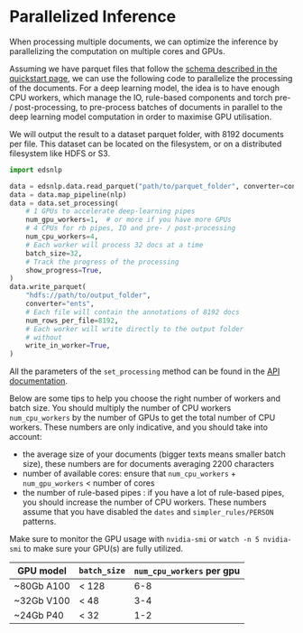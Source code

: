 # Parallelized Inference

When processing multiple documents, we can optimize the inference by parallelizing the
computation on multiple cores and GPUs.

Assuming we have parquet files that follow the
[schema described in the quickstart page](../quickstart/#apply-on-multiple-documents),
we can use the following code to parallelize the processing of the documents. For a deep
learning model, the idea is to have enough CPU workers, which manage the IO, rule-based
components and torch pre- / post-processing, to pre-process batches of documents in parallel
to the deep learning model computation in order to maximise GPU utilisation.

We will output the result to a dataset parquet folder, with 8192 documents per file. This
dataset can be located on the filesystem, or on a distributed filesystem like HDFS or S3.

```python
import edsnlp

data = edsnlp.data.read_parquet("path/to/parquet_folder", converter=converter)
data = data.map_pipeline(nlp)
data = data.set_processing(
    # 1 GPUs to accelerate deep-learning pipes
    num_gpu_workers=1,  # or more if you have more GPUs
    # 4 CPUs for rb pipes, IO and pre- / post-processing
    num_cpu_workers=4,
    # Each worker will process 32 docs at a time
    batch_size=32,
    # Track the progress of the processing
    show_progress=True,
)
data.write_parquet(
    "hdfs://path/to/output_folder",
    converter="ents",
    # Each file will contain the annotations of 8192 docs
    num_rows_per_file=8192,
    # Each worker will write directly to the output folder
    # without
    write_in_worker=True,
)
```

All the parameters of the `set_processing` method can be found in the
[API documentation](https://aphp.github.io/edsnlp/latest/concepts/inference/#edsnlp.core.lazy_collection.LazyCollection.set_processing).

Below are some tips to help you choose the right number of workers and batch size. You
should multiply the number of CPU workers `num_cpu_workers` by the number of GPUs to get
the total number of CPU workers. These numbers are only indicative, and you should take
into account:

- the average size of your documents (bigger texts means smaller batch size), these numbers
  are for documents averaging 2200 characters
- number of available cores: ensure that `num_cpu_workers` + `num_gpu_workers` < number of cores
- the number of rule-based pipes : if you have a lot of rule-based pipes, you should
  increase the number of CPU workers. These numbers assume that you have disabled the
  `dates` and `simpler_rules/PERSON` patterns.

Make sure to monitor the GPU usage with `nvidia-smi` or `watch -n 5 nvidia-smi` to make
sure your GPU(s) are fully utilized.

| GPU model  | `batch_size` | `num_cpu_workers` per gpu |
|------------|--------------|---------------------------|
| ~80Gb A100 | < 128        | 6-8                       |
| ~32Gb V100 | < 48         | 3-4                       |
| ~24Gb P40  | < 32         | 1-2                       |
